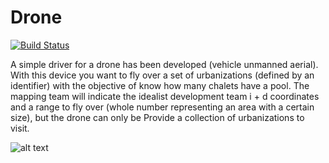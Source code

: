 # Drone

[![Build Status](https://sonarcloud.io/dashboard?id=Drone%3ADrone)](https://sonarcloud.io/dashboard?id=Drone%3ADrone)


A simple driver for a drone has been developed (vehicle
unmanned aerial). With this device you want to fly over a set
of urbanizations (defined by an identifier) ​​with the objective of
know how many chalets have a pool.
The mapping team will indicate the idealist development team i + d
coordinates and a range to fly over (whole number representing
an area with a certain size), but the drone can only be
Provide a collection of urbanizations to visit.




![alt text](https://github.com/Milfist/Docs/blob/master/milfist.JPG)